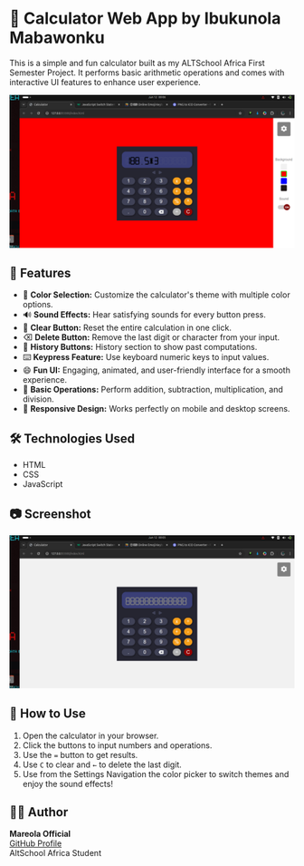 # 🔢 Calculator Web App by Ibukunola Mabawonku

This is a simple and fun calculator built as my ALTSchool Africa First Semester Project. It performs basic arithmetic operations and comes with interactive UI features to enhance user experience.

![Calculator Screenshot](./assets/images/calcImage.png)

## 🚀 Features

- 🎨 **Color Selection:** Customize the calculator's theme with multiple color options.
- 🔊 **Sound Effects:** Hear satisfying sounds for every button press.
- 🧼 **Clear Button:** Reset the entire calculation in one click.
- ⌫ **Delete Button:** Remove the last digit or character from your input.
- 📘 **History Buttons:** History section to show past computations.
- ⌨️​ **Keypress Feature:** Use keyboard numeric keys to input values.
- 😄 **Fun UI:** Engaging, animated, and user-friendly interface for a smooth experience.
- 🔢 **Basic Operations:** Perform addition, subtraction, multiplication, and division.
- 📱 **Responsive Design:** Works perfectly on mobile and desktop screens.

## 🛠️ Technologies Used

- HTML  
- CSS  
- JavaScript

## 📷 Screenshot

![Calculator Screenshot](./assets/images/calcImage1.png)

## 📝 How to Use

1. Open the calculator in your browser.
2. Click the buttons to input numbers and operations.
3. Use the `=` button to get results.
4. Use `C` to clear and `←` to delete the last digit.
5. Use from the Settings Navigation the color picker to switch themes and enjoy the sound effects!

## 👨‍💻 Author

**Mareola Official**  
[GitHub Profile](https://github.com/mareola-mabs)  
AltSchool Africa Student

